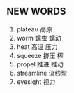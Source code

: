 ## NEW WORDS

1. plateau  高原
2. worm 蠕虫 蠕动
3. heat 高温 压力
4. squeeze 挤压 榨
5. propel 推进 推动
6. streamline 流线型
7. eyesight 视力
